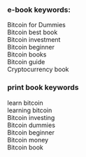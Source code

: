 ### e-book keywords:

Bitcoin for Dummies  
Bitcoin best book  
Bitcoin investment  
Bitcoin beginner  
Bitcoin books  
Bitcoin guide  
Cryptocurrency book  

### print book keywords
learn bitcoin  
learning bitcoin  
Bitcoin investing  
Bitcoin dummies  
Bitcoin beginner  
Bitcoin money  
Bitcoin book  